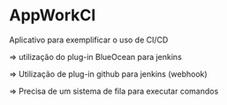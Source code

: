 # AppWorkCI
Aplicativo para exemplificar o uso de CI/CD

=> utilização do plug-in BlueOcean para jenkins

=> Utilização de plug-in github para jenkins (webhook)

=> Precisa de um sistema de fila para executar comandos
